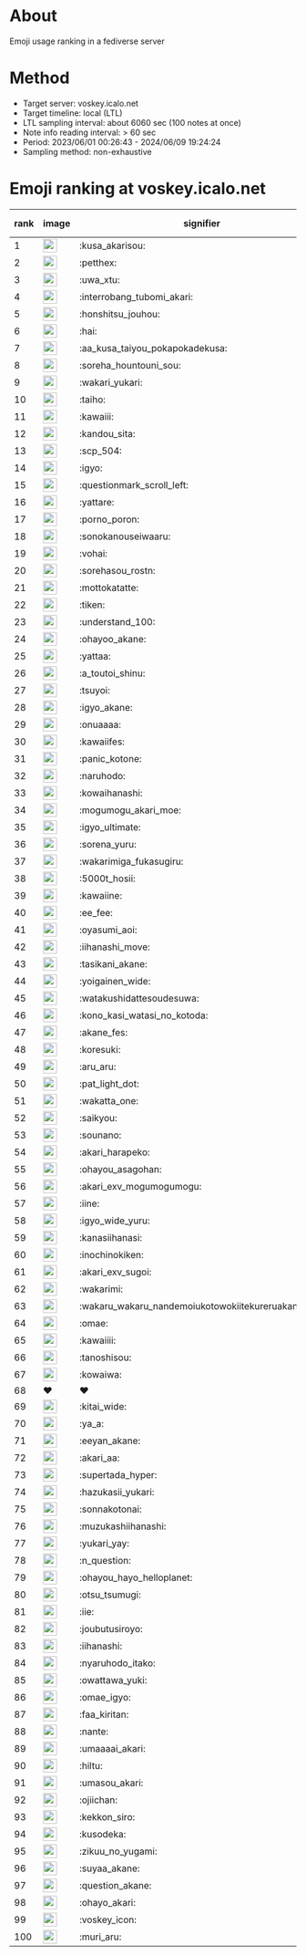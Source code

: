 # About
Emoji usage ranking in a fediverse server

# Method
- Target server: voskey.icalo.net
- Target timeline: local (LTL)
- LTL sampling interval: about 6060 sec (100 notes at once)
- Note info reading interval: > 60 sec
- Period: 2023/06/01 00:26:43 - 2024/06/09 19:24:24 
- Sampling method: non-exhaustive

# Emoji ranking at voskey.icalo.net

|rank|image|signifier|type|frequency score|
|----|----|----|----|----|
|1|<img height="24" src="https://voskey.icalo.net/emoji/kusa_akarisou.webp">|:kusa_akarisou:|custom|27079|
|2|<img height="24" src="https://voskey.icalo.net/emoji/petthex.webp">|:petthex:|custom|18837|
|3|<img height="24" src="https://voskey.icalo.net/emoji/uwa_xtu.webp">|:uwa_xtu:|custom|11456|
|4|<img height="24" src="https://voskey.icalo.net/emoji/interrobang_tubomi_akari.webp">|:interrobang_tubomi_akari:|custom|9815|
|5|<img height="24" src="https://voskey.icalo.net/emoji/honshitsu_jouhou.webp">|:honshitsu_jouhou:|custom|8592|
|6|<img height="24" src="https://voskey.icalo.net/emoji/hai.webp">|:hai:|custom|7566|
|7|<img height="24" src="https://voskey.icalo.net/emoji/aa_kusa_taiyou_pokapokadekusa.webp">|:aa_kusa_taiyou_pokapokadekusa:|custom|6972|
|8|<img height="24" src="https://voskey.icalo.net/emoji/soreha_hountouni_sou.webp">|:soreha_hountouni_sou:|custom|6761|
|9|<img height="24" src="https://voskey.icalo.net/emoji/wakari_yukari.webp">|:wakari_yukari:|custom|6630|
|10|<img height="24" src="https://voskey.icalo.net/emoji/taiho.webp">|:taiho:|custom|6523|
|11|<img height="24" src="https://voskey.icalo.net/emoji/kawaiii.webp">|:kawaiii:|custom|5700|
|12|<img height="24" src="https://voskey.icalo.net/emoji/kandou_sita.webp">|:kandou_sita:|custom|5582|
|13|<img height="24" src="https://voskey.icalo.net/emoji/scp_504.webp">|:scp_504:|custom|5522|
|14|<img height="24" src="https://voskey.icalo.net/emoji/igyo.webp">|:igyo:|custom|4371|
|15|<img height="24" src="https://voskey.icalo.net/emoji/questionmark_scroll_left.webp">|:questionmark_scroll_left:|custom|4204|
|16|<img height="24" src="https://voskey.icalo.net/emoji/yattare.webp">|:yattare:|custom|4193|
|17|<img height="24" src="https://voskey.icalo.net/emoji/porno_poron.webp">|:porno_poron:|custom|4176|
|18|<img height="24" src="https://voskey.icalo.net/emoji/sonokanouseiwaaru.webp">|:sonokanouseiwaaru:|custom|3936|
|19|<img height="24" src="https://voskey.icalo.net/emoji/vohai.webp">|:vohai:|custom|3910|
|20|<img height="24" src="https://voskey.icalo.net/emoji/sorehasou_rostn.webp">|:sorehasou_rostn:|custom|3779|
|21|<img height="24" src="https://voskey.icalo.net/emoji/mottokatatte.webp">|:mottokatatte:|custom|3677|
|22|<img height="24" src="https://voskey.icalo.net/emoji/tiken.webp">|:tiken:|custom|3508|
|23|<img height="24" src="https://voskey.icalo.net/emoji/understand_100.webp">|:understand_100:|custom|3395|
|24|<img height="24" src="https://voskey.icalo.net/emoji/ohayoo_akane.webp">|:ohayoo_akane:|custom|3380|
|25|<img height="24" src="https://voskey.icalo.net/emoji/yattaa.webp">|:yattaa:|custom|3265|
|26|<img height="24" src="https://voskey.icalo.net/emoji/a_toutoi_shinu.webp">|:a_toutoi_shinu:|custom|3068|
|27|<img height="24" src="https://voskey.icalo.net/emoji/tsuyoi.webp">|:tsuyoi:|custom|2960|
|28|<img height="24" src="https://voskey.icalo.net/emoji/igyo_akane.webp">|:igyo_akane:|custom|2938|
|29|<img height="24" src="https://voskey.icalo.net/emoji/onuaaaa.webp">|:onuaaaa:|custom|2925|
|30|<img height="24" src="https://voskey.icalo.net/emoji/kawaiifes.webp">|:kawaiifes:|custom|2800|
|31|<img height="24" src="https://voskey.icalo.net/emoji/panic_kotone.webp">|:panic_kotone:|custom|2795|
|32|<img height="24" src="https://voskey.icalo.net/emoji/naruhodo.webp">|:naruhodo:|custom|2668|
|33|<img height="24" src="https://voskey.icalo.net/emoji/kowaihanashi.webp">|:kowaihanashi:|custom|2645|
|34|<img height="24" src="https://voskey.icalo.net/emoji/mogumogu_akari_moe.webp">|:mogumogu_akari_moe:|custom|2626|
|35|<img height="24" src="https://voskey.icalo.net/emoji/igyo_ultimate.webp">|:igyo_ultimate:|custom|2595|
|36|<img height="24" src="https://voskey.icalo.net/emoji/sorena_yuru.webp">|:sorena_yuru:|custom|2387|
|37|<img height="24" src="https://voskey.icalo.net/emoji/wakarimiga_fukasugiru.webp">|:wakarimiga_fukasugiru:|custom|2384|
|38|<img height="24" src="https://voskey.icalo.net/emoji/5000t_hosii.webp">|:5000t_hosii:|custom|2372|
|39|<img height="24" src="https://voskey.icalo.net/emoji/kawaiine.webp">|:kawaiine:|custom|2356|
|40|<img height="24" src="https://voskey.icalo.net/emoji/ee_fee.webp">|:ee_fee:|custom|2354|
|41|<img height="24" src="https://voskey.icalo.net/emoji/oyasumi_aoi.webp">|:oyasumi_aoi:|custom|2306|
|42|<img height="24" src="https://voskey.icalo.net/emoji/iihanashi_move.webp">|:iihanashi_move:|custom|2299|
|43|<img height="24" src="https://voskey.icalo.net/emoji/tasikani_akane.webp">|:tasikani_akane:|custom|2111|
|44|<img height="24" src="https://voskey.icalo.net/emoji/yoigainen_wide.webp">|:yoigainen_wide:|custom|2100|
|45|<img height="24" src="https://voskey.icalo.net/emoji/watakushidattesoudesuwa.webp">|:watakushidattesoudesuwa:|custom|2018|
|46|<img height="24" src="https://voskey.icalo.net/emoji/kono_kasi_watasi_no_kotoda.webp">|:kono_kasi_watasi_no_kotoda:|custom|1974|
|47|<img height="24" src="https://voskey.icalo.net/emoji/akane_fes.webp">|:akane_fes:|custom|1950|
|48|<img height="24" src="https://voskey.icalo.net/emoji/koresuki.webp">|:koresuki:|custom|1936|
|49|<img height="24" src="https://voskey.icalo.net/emoji/aru_aru.webp">|:aru_aru:|custom|1935|
|50|<img height="24" src="https://voskey.icalo.net/emoji/pat_light_dot.webp">|:pat_light_dot:|custom|1930|
|51|<img height="24" src="https://voskey.icalo.net/emoji/wakatta_one.webp">|:wakatta_one:|custom|1914|
|52|<img height="24" src="https://voskey.icalo.net/emoji/saikyou.webp">|:saikyou:|custom|1866|
|53|<img height="24" src="https://voskey.icalo.net/emoji/sounano.webp">|:sounano:|custom|1851|
|54|<img height="24" src="https://voskey.icalo.net/emoji/akari_harapeko.webp">|:akari_harapeko:|custom|1850|
|55|<img height="24" src="https://voskey.icalo.net/emoji/ohayou_asagohan.webp">|:ohayou_asagohan:|custom|1788|
|56|<img height="24" src="https://voskey.icalo.net/emoji/akari_exv_mogumogumogu.webp">|:akari_exv_mogumogumogu:|custom|1780|
|57|<img height="24" src="https://voskey.icalo.net/emoji/iine.webp">|:iine:|custom|1709|
|58|<img height="24" src="https://voskey.icalo.net/emoji/igyo_wide_yuru.webp">|:igyo_wide_yuru:|custom|1682|
|59|<img height="24" src="https://voskey.icalo.net/emoji/kanasiihanasi.webp">|:kanasiihanasi:|custom|1596|
|60|<img height="24" src="https://voskey.icalo.net/emoji/inochinokiken.webp">|:inochinokiken:|custom|1577|
|61|<img height="24" src="https://voskey.icalo.net/emoji/akari_exv_sugoi.webp">|:akari_exv_sugoi:|custom|1577|
|62|<img height="24" src="https://voskey.icalo.net/emoji/wakarimi.webp">|:wakarimi:|custom|1531|
|63|<img height="24" src="https://voskey.icalo.net/emoji/wakaru_wakaru_nandemoiukotowokiitekureruakanetyan.webp">|:wakaru_wakaru_nandemoiukotowokiitekureruakanetyan:|custom|1529|
|64|<img height="24" src="https://voskey.icalo.net/emoji/omae.webp">|:omae:|custom|1502|
|65|<img height="24" src="https://voskey.icalo.net/emoji/kawaiiii.webp">|:kawaiiii:|custom|1502|
|66|<img height="24" src="https://voskey.icalo.net/emoji/tanoshisou.webp">|:tanoshisou:|custom|1458|
|67|<img height="24" src="https://voskey.icalo.net/emoji/kowaiwa.webp">|:kowaiwa:|custom|1446|
|68|❤|❤|unicode|1439|
|69|<img height="24" src="https://voskey.icalo.net/emoji/kitai_wide.webp">|:kitai_wide:|custom|1434|
|70|<img height="24" src="https://voskey.icalo.net/emoji/ya_a.webp">|:ya_a:|custom|1421|
|71|<img height="24" src="https://voskey.icalo.net/emoji/eeyan_akane.webp">|:eeyan_akane:|custom|1400|
|72|<img height="24" src="https://voskey.icalo.net/emoji/akari_aa.webp">|:akari_aa:|custom|1345|
|73|<img height="24" src="https://voskey.icalo.net/emoji/supertada_hyper.webp">|:supertada_hyper:|custom|1330|
|74|<img height="24" src="https://voskey.icalo.net/emoji/hazukasii_yukari.webp">|:hazukasii_yukari:|custom|1327|
|75|<img height="24" src="https://voskey.icalo.net/emoji/sonnakotonai.webp">|:sonnakotonai:|custom|1286|
|76|<img height="24" src="https://voskey.icalo.net/emoji/muzukashiihanashi.webp">|:muzukashiihanashi:|custom|1284|
|77|<img height="24" src="https://voskey.icalo.net/emoji/yukari_yay.webp">|:yukari_yay:|custom|1279|
|78|<img height="24" src="https://voskey.icalo.net/emoji/n_question.webp">|:n_question:|custom|1260|
|79|<img height="24" src="https://voskey.icalo.net/emoji/ohayou_hayo_helloplanet.webp">|:ohayou_hayo_helloplanet:|custom|1228|
|80|<img height="24" src="https://voskey.icalo.net/emoji/otsu_tsumugi.webp">|:otsu_tsumugi:|custom|1214|
|81|<img height="24" src="https://voskey.icalo.net/emoji/iie.webp">|:iie:|custom|1195|
|82|<img height="24" src="https://voskey.icalo.net/emoji/joubutusiroyo.webp">|:joubutusiroyo:|custom|1194|
|83|<img height="24" src="https://voskey.icalo.net/emoji/iihanashi.webp">|:iihanashi:|custom|1194|
|84|<img height="24" src="https://voskey.icalo.net/emoji/nyaruhodo_itako.webp">|:nyaruhodo_itako:|custom|1183|
|85|<img height="24" src="https://voskey.icalo.net/emoji/owattawa_yuki.webp">|:owattawa_yuki:|custom|1181|
|86|<img height="24" src="https://voskey.icalo.net/emoji/omae_igyo.webp">|:omae_igyo:|custom|1178|
|87|<img height="24" src="https://voskey.icalo.net/emoji/faa_kiritan.webp">|:faa_kiritan:|custom|1165|
|88|<img height="24" src="https://voskey.icalo.net/emoji/nante.webp">|:nante:|custom|1161|
|89|<img height="24" src="https://voskey.icalo.net/emoji/umaaaai_akari.webp">|:umaaaai_akari:|custom|1153|
|90|<img height="24" src="https://voskey.icalo.net/emoji/hiltu.webp">|:hiltu:|custom|1118|
|91|<img height="24" src="https://voskey.icalo.net/emoji/umasou_akari.webp">|:umasou_akari:|custom|1118|
|92|<img height="24" src="https://voskey.icalo.net/emoji/ojiichan.webp">|:ojiichan:|custom|1112|
|93|<img height="24" src="https://voskey.icalo.net/emoji/kekkon_siro.webp">|:kekkon_siro:|custom|1112|
|94|<img height="24" src="https://voskey.icalo.net/emoji/kusodeka.webp">|:kusodeka:|custom|1100|
|95|<img height="24" src="https://voskey.icalo.net/emoji/zikuu_no_yugami.webp">|:zikuu_no_yugami:|custom|1097|
|96|<img height="24" src="https://voskey.icalo.net/emoji/suyaa_akane.webp">|:suyaa_akane:|custom|1096|
|97|<img height="24" src="https://voskey.icalo.net/emoji/question_akane.webp">|:question_akane:|custom|1057|
|98|<img height="24" src="https://voskey.icalo.net/emoji/ohayo_akari.webp">|:ohayo_akari:|custom|1057|
|99|<img height="24" src="https://voskey.icalo.net/emoji/voskey_icon.webp">|:voskey_icon:|custom|1036|
|100|<img height="24" src="https://voskey.icalo.net/emoji/muri_aru.webp">|:muri_aru:|custom|1027|
